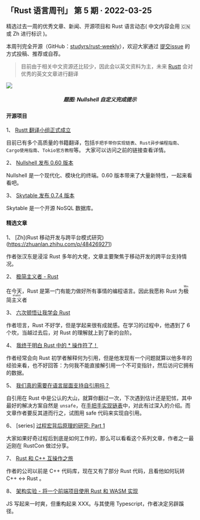 ## 「Rust 语言周刊」 第 5 期 · 2022-03-25
精选过去一周的优秀文章、新闻、开源项目和 Rust 语言动态( 中文内容会用 🇨🇳 或 Zh 进行标识 )。

本周刊完全开源（GitHub：[studyrs/rust-weekly](https://github.com/studyrs/rust-weekly)），欢迎大家通过 [提交issue](https://github.com/studyrs/rust-weekly/issues) 的方式投稿、推荐或自荐。

> 目前由于相关中文资源还比较少，因此会以英文资料为主，未来 [Rustt](https://rustt.org) 会对优秀的英文文章进行翻译

<img src="https://www.nushell.sh/assets/img/0_60_completions.29aef109.gif">
<h5 align="center">题图: Nullshell 自定义完成提示</h5>



#### 开源项目

1、 [Rustt 翻译小组正式成立](https://rustt.org)

目前已有多个高质量的书籍翻译，包括`手把手带你实现链表`、`Rust异步编程指南`、`Cargo使用指南`、`Tokio官方教程`等。 大家可以访问之前的链接查看详情。

2、 [Nullshell 发布 0.60 版本](https://www.nushell.sh/assets/img/0_60_completions.29aef109.gif)

Nullshell 是一个现代化、模块化的终端。0.60 版本带来了大量新特性，一起来看看吧。

3、 [Skytable 发布 0.7.4 版本](https://blog.skytable.io/skytable-0-7-4-is-here/)

Skytable 是一个开源 NoSQL 数据库。

#### 精选文章

1、 [Zh](Rust 移动开发与跨平台模式研究)(https://zhuanlan.zhihu.com/p/484269271)

作者张汉东是浸淫 Rust 多年的大佬，文章主要聚焦于移动开发的跨平台支持情况。

2、 [极简主义者 - Rust](https://kerkour.com/rust-is-minimalist)

在今天，Rust 是第一门有能力做好所有事情的编程语言。因此我愿称 Rust 为<ruby>极简主义者<rt>Minimalist</rt></ruby>

3、 [六次顿悟让我学会 Rust](https://apollolabsblog.hashnode.dev/learning-rust-my-6-key-moments)

作者坦言，Rust 不好学，但是学起来很有成就感。在学习的过程中，他遇到了 6 个坎，当越过去后，对 Rust 的理解就上到了新的台阶。

4、 [我终于明白 Rust 中的 * 操作符了！](https://micouy.github.io/rust-dereferencing/)

作者经常会向 Rust 初学者解释何为引用，但是他发现有一个问题就算以他多年的经验来看，也不好回答：为何我不能直接解引用一个不可变指针，然后访问它拥有的数据。

5、 [我们真的需要在语言层面支持自引用吗？](https://robinmoussu.gitlab.io/blog/post/2022-03-16_do_we_really_need_language_support_for_self_references/)

自引用在 Rust 中是公认的大山，就算你翻过一次，下次遇到估计还是犯怵，其中最好的解决方案自然是 `unsafe`，在[手把手实现链表](https://course.rs/too-many-lists/unsafe-queue/intro.html)中，对此有过深入的介绍。而文章作者要反其道而行之，试图用 safe 代码来实现自引用。

6、 [series] [过程宏背后原理的研究: Part 1](https://blog.jetbrains.com/rust/2022/03/18/procedural-macros-under-the-hood-part-i/)

大家如果好奇过程后到底是如何工作的，那么可以看看这个系列文章，作者之一最近刚在 RustCon 做过分享。

7、 [Rust 和 C++ 互操作之旅](https://blog.tetrane.com/2022/Rust-Cxx-interop.html)

作者的公司以前是 C++ 代码库，现在又有了部分 Rust 代码，且看他如何玩转 C++ <-> Rust 。

8、 [架构实验 - 将一个前端项目使用 Rust 和 WASM 实现](https://nutsys.com/blog/architecture-experiment-rust-wasm-1/)

JS 写起来一时爽，但重构起来 XXX。与其使用 Typescript，作者决定另辟蹊径。




